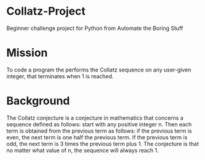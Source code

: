# Collatz-Project
Beginner challenge project for Python from Automate the Boring Stuff
# Mission
To code a program the performs the Collatz sequence on any user-given integer, that terminates when 1 is reached.

# Background
The Collatz conjecture is a conjecture in mathematics that concerns a sequence defined as follows: start with any positive integer n. Then each term is obtained from the previous term as follows: if the previous term is even, the next term is one half the previous term. If the previous term is odd, the next term is 3 times the previous term plus 1. The conjecture is that no matter what value of n, the sequence will always reach 1.
